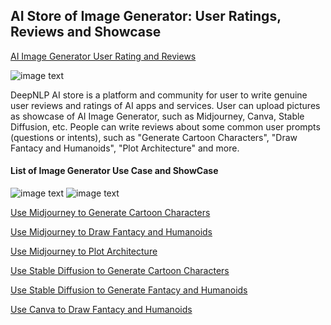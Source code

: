 ## AI Store of Image Generator: User Ratings, Reviews and Showcase

[AI Image Generator User Rating and Reviews](http://www.deepnlp.org/store/image-generator) <br>

![image text](./image_generator.jpeg "AI Image Generator Reviews and Ratings")

DeepNLP AI store is a platform and community for user to write genuine user reviews and ratings of AI apps and services. User can upload pictures as showcase of AI Image Generator,
such as Midjourney, Canva, Stable Diffusion, etc. People can write reviews about some common user prompts (questions or intents), such as "Generate Cartoon Characters", "Draw Fantacy and Humanoids", "Plot Architecture" and more.



#### List of Image Generator Use Case and ShowCase


![image text](./image_generator_example_1 "AI Image Generator Reviews and Ratings Comments 1")
![image text](./image_generator_example_2 "AI Image Generator Reviews and Ratings Comments 2")


[Use Midjourney to Generate Cartoon Characters](http://www.deepnlp.org/store/image-generator/cartoon-character/pub-midjourney/use-midjourney-to-generate-cartoon-characters) <br>

[Use Midjourney to Draw Fantacy and Humanoids](http://www.deepnlp.org/store/image-generator/fantacy/pub-midjourney/use-midjourney-to-draw-fantacy-and-humanoids) <br>

[Use Midjourney to Plot Architecture](http://www.deepnlp.org/store/image-generator/architecture/pub-midjourney/use-midjourney-to-plot-architecture)

[Use Stable Diffusion to Generate Cartoon Characters](http://www.deepnlp.org/store/image-generator/cartoon-character/pub-stable-diffusion/use-stable-diffusion-to-generate-cartoon-characters)

[Use Stable Diffusion to Generate Fantacy and Humanoids](http://www.deepnlp.org/store/image-generator/fantacy/pub-stable-diffusion/use-stable-diffusion-to-generate-fantacy-and-humanoids)

[Use Canva to Draw Fantacy and Humanoids](http://www.deepnlp.org/store/image-generator/fantacy/pub-canva/use-canva-to-draw-fantacy-and-humanoids)
